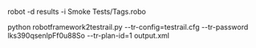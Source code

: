 robot -d results -i Smoke Tests/Tags.robo


 python robotframework2testrail.py --tr-config=testrail.cfg --tr-password lks390qsenlpFf0u88So --tr-plan-id=1 output.xml  
